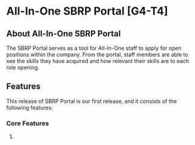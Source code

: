 # All-In-One SBRP Portal [G4-T4]

## About All-In-One SBRP Portal
The SBRP Portal serves as a tool for All-In-One staff to apply for open positions within the company.
From the portal, staff members are able to see the skills they have acquired and how relevant their skills are to each role opening. 

## Features
This release of SBRP Portal is our first release, and it consists of the following features:

### Core Features 
1. 
